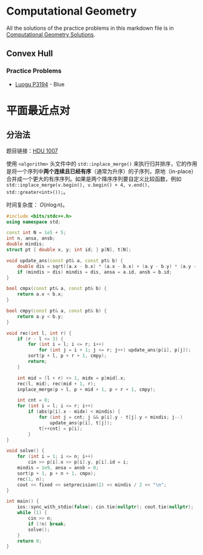 # Computational Geometry

All the solutions of the practice problems in this markdown file is in [Computational Geometry Solutions](./solution/Computational_Geometry.md).

## Convex Hull

### Practice Problems

- [Luogu P3194](https://www.luogu.com.cn/problem/P3194) - Blue

# 平面最近点对

## 分治法

题目链接：[HDU 1007](https://acm.hdu.edu.cn/showproblem.php?pid=1007)

使用 `<algorithm>` 头文件中的 `std::inplace_merge()` 来执行归并排序，它的作用是将一个序列中**两个连续且已经有序**（通常为升序）的子序列，原地（in-place） 合并成一个更大的有序序列。如果是两个降序序列要自定义比较函数，例如 `std::inplace_merge(v.begin(), v.begin() + 4, v.end(), std::greater<int>());`。

时间复杂度： $O(n\log n)$。

```cpp
#include <bits/stdc++.h>
using namespace std;

const int N = 1e5 + 5;
int n, ansa, ansb;
double mindis;
struct pt { double x, y; int id; } p[N], t[N];

void update_ans(const pt& a, const pt& b) {
	double dis = sqrt((a.x - b.x) * (a.x - b.x) + (a.y - b.y) * (a.y - b.y));
	if (mindis > dis) mindis = dis, ansa = a.id, ansb = b.id;
}

bool cmpx(const pt& a, const pt& b) {
	return a.x < b.x;
}

bool cmpy(const pt& a, const pt& b) {
	return a.y < b.y;
}

void rec(int l, int r) {
	if (r - l <= 3) {
		for (int i = l; i <= r; i++)
			for (int j = i + 1; j <= r; j++) update_ans(p[i], p[j]);
		sort(p + l, p + r + 1, cmpy);
		return;
	}

	int mid = (l + r) >> 1, midx = p[mid].x;
	rec(l, mid), rec(mid + 1, r);
	inplace_merge(p + l, p + mid + 1, p + r + 1, cmpy);

	int cnt = 0;
	for (int i = l; i <= r; i++)
		if (abs(p[i].x - midx) < mindis) {
			for (int j = cnt; j && p[i].y - t[j].y < mindis; j--)
				update_ans(p[i], t[j]);
			t[++cnt] = p[i];
		}
}

void solve() {
	for (int i = 1; i <= n; i++)
		cin >> p[i].x >> p[i].y, p[i].id = i;
	mindis = 1e9, ansa = ansb = 0;
	sort(p + 1, p + n + 1, cmpx);
	rec(1, n);
	cout << fixed << setprecision(2) << mindis / 2 << "\n";
}

int main() {
	ios::sync_with_stdio(false); cin.tie(nullptr); cout.tie(nullptr);
	while (1) {
		cin >> n;
		if (!n) break;
		solve();
	}
	return 0;
}
```
